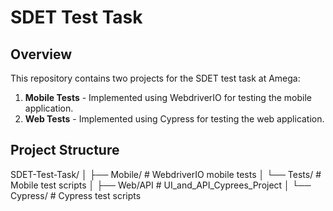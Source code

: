 # SDET Test Task

## Overview
This repository contains two projects for the SDET test task at Amega:
1. **Mobile Tests** - Implemented using WebdriverIO for testing the mobile application.
2. **Web Tests** - Implemented using Cypress for testing the web application.

## Project Structure

SDET-Test-Task/
│
├── Mobile/ # WebdriverIO mobile tests
│ └── Tests/ # Mobile test scripts
│
├── Web/API # UI_and_API_Cyprees_Project
│ └── Cypress/ # Cypress test scripts

